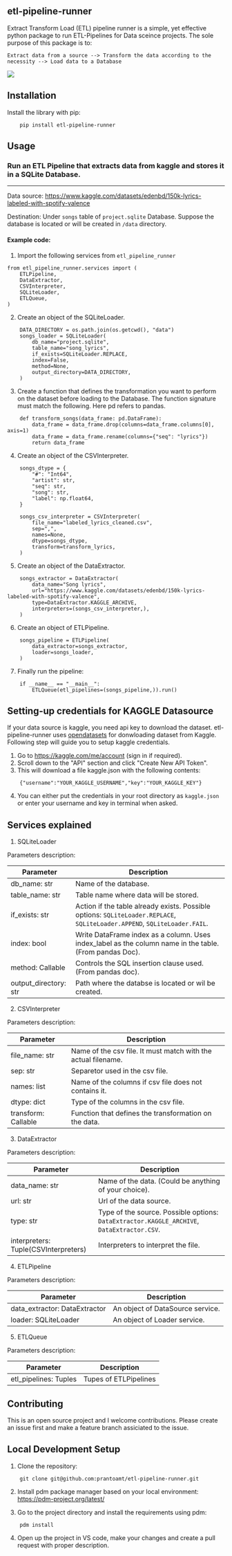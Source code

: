 ## etl-pipeline-runner


Extract Transform Load (ETL) pipeline runner is a simple, yet effective python 
package to run ETL-Pipelines for Data sceince projects. The sole purpose of this
package is to:

```Extract data from a source --> Transform the data according to the necessity --> Load data to a Database```

![](images/ETL-Pipeline.jpg?raw=true)


## Installation

Install the library with pip:


```
    pip install etl-pipeline-runner
```

## Usage
### Run an ETL Pipeline that extracts data from kaggle and stores it in a SQLite Database.
----------

Data source: https://www.kaggle.com/datasets/edenbd/150k-lyrics-labeled-with-spotify-valence

Destination: Under ``songs`` table of ``project.sqlite`` Database. Suppose the database is located or will be created in ``/data`` directory.

#### Example code:
1. Import the following services from ``etl_pipeline_runner``

```
from etl_pipeline_runner.services import (
    ETLPipeline,
    DataExtractor,
    CSVInterpreter,
    SQLiteLoader,
    ETLQueue,
)
```

2. Create an object of the SQLiteLoader.

```
    DATA_DIRECTORY = os.path.join(os.getcwd(), "data")
    songs_loader = SQLiteLoader(
        db_name="project.sqlite",
        table_name="song_lyrics",
        if_exists=SQLiteLoader.REPLACE,
        index=False,
        method=None,
        output_directory=DATA_DIRECTORY,
    )
```

3. Create a function that defines the transformation you want to perform on the dataset before loading to the Database.
    The function signature must match the following. Here pd refers to pandas.

```
    def transform_songs(data_frame: pd.DataFrame):
        data_frame = data_frame.drop(columns=data_frame.columns[0], axis=1)
        data_frame = data_frame.rename(columns={"seq": "lyrics"})
        return data_frame
```

4. Create an object of the CSVInterpreter.

``` 
    songs_dtype = {
        "#": "Int64",
        "artist": str,
        "seq": str,
        "song": str,
        "label": np.float64,
    }

    songs_csv_interpreter = CSVInterpreter(
        file_name="labeled_lyrics_cleaned.csv",
        sep=",",
        names=None,
        dtype=songs_dtype,
        transform=transform_lyrics,
    )
```

5. Create an object of the DataExtractor.

```
    songs_extractor = DataExtractor(
        data_name="Song lyrics",
        url="https://www.kaggle.com/datasets/edenbd/150k-lyrics-labeled-with-spotify-valence",
        type=DataExtractor.KAGGLE_ARCHIVE,
        interpreters=(songs_csv_interpreter,),
    )
```

6. Create an object of ETLPipeline.

```
    songs_pipeline = ETLPipeline(
        data_extractor=songs_extractor,
        loader=songs_loader,
    )
```

7. Finally run the pipeline:

```
    if __name__ == "__main__":
        ETLQueue(etl_pipelines=(songs_pipeline,)).run()
```

## Setting-up credentials for KAGGLE Datasource
If your data source is kaggle, you need api key to download the dataset.
etl-pipeline-runner uses [opendatasets](https://github.com/JovianHQ/opendatasets) for donwloading dataset from Kaggle.  
Following step will guide you to setup kaggle credentials.

1. Go to https://kaggle.com/me/account (sign in if required).
2. Scroll down to the "API" section and click "Create New API Token".
3. This will download a file kaggle.json with the following contents:
```
    {"username":"YOUR_KAGGLE_USERNAME","key":"YOUR_KAGGLE_KEY"}
```
4. You can either put the credentials in your root directory as ``kaggle.json`` or enter your username and key in terminal when asked.

## Services explained

1. SQLiteLoader

Parameters description:

|             Parameter               |             Description                                                                                     |
|-------------------------------------|-------------------------------------------------------------------------------------------------------------|
|             db_name: str            | Name of the database.                                                                                       |
|             table_name: str         | Table name where data will be stored.                                                                       |
|             if_exists: str          | Action if the table already exists. Possible options: ``SQLiteLoader.REPLACE``, ``SQLiteLoader.APPEND``, ``SQLiteLoader.FAIL``.|
|             index: bool             | Write DataFrame index as a column. Uses index_label as the column name in the table. (From pandas Doc).     |
|             method: Callable        | Controls the SQL insertion clause used. (From pandas doc).                                                  |
|             output_directory: str   | Path where the databse is located or wil be created.                                                        |

2. CSVInterpreter

Parameters description:

|             Parameter               |             Description                                       |
|-------------------------------------|---------------------------------------------------------------|
|           file_name: str            | Name of the csv file. It must match with the actual filename. |
|           sep: str                  | Separetor used in the csv file.                               |
|           names: list               | Name of the columns if csv file does not contains it.         |
|           dtype: dict               | Type of the columns in the csv file.                          |
|           transform: Callable       | Function that defines the transformation on the data.         |

3. DataExtractor

Parameters description:

|             Parameter               |             Description                                                                               |
|-------------------------------------|-------------------------------------------------------------------------------------------------------|
|           data_name: str            | Name of the data. (Could be anything of your choice).                                                 |
|           url: str                  | Url of the data source.                                                                               |
|           type: str          | Type of the source. Possible options: ``DataExtractor.KAGGLE_ARCHIVE``, ``DataExtractor.CSV``.|
|           interpreters: Tuple(CSVInterpreters)     | Interpreters to interpret the file. |

4. ETLPipeline

Parameters description:

|             Parameter               |             Description           |
|-------------------------------------|-----------------------------------|
|       data_extractor: DataExtractor | An object of DataSource service.  |
|       loader: SQLiteLoader          | An object of Loader service.      |

5. ETLQueue

Parameters description:

|             Parameter                 |             Description           |
|---------------------------------------|-----------------------------------|
| etl_pipelines: Tuples                 |       Tupes of ETLPipelines       |

## Contributing
This is an open source project and I welcome contributions. Please create an issue first and make a feature branch
assiciated to the issue.

## Local Development Setup

1. Clone the repository:

```
    git clone git@github.com:prantoamt/etl-pipeline-runner.git
```

2. Install pdm package manager based on your local environment: https://pdm-project.org/latest/

3. Go to the project directory and install the requirements using pdm:

```
    pdm install
```

4. Open up the project in VS code, make your changes and create a pull request with proper description.